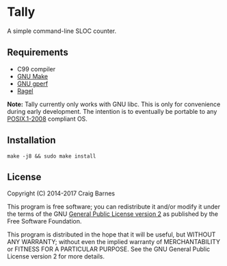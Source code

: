 Tally
=====

A simple command-line SLOC counter.

Requirements
------------

* C99 compiler
* [GNU Make]
* [GNU gperf]
* [Ragel]

**Note:** Tally currently only works with GNU libc. This is only for
convenience during early development. The intention is to eventually be
portable to any [POSIX.1-2008] compliant OS.

Installation
------------

    make -j8 && sudo make install

License
-------

Copyright (C) 2014-2017 Craig Barnes

This program is free software; you can redistribute it and/or modify it
under the terms of the GNU [General Public License version 2] as published
by the Free Software Foundation.

This program is distributed in the hope that it will be useful, but
WITHOUT ANY WARRANTY; without even the implied warranty of
MERCHANTABILITY or FITNESS FOR A PARTICULAR PURPOSE. See the GNU General
Public License version 2 for more details.


[General Public License version 2]: https://www.gnu.org/licenses/gpl-2.0.html
[GNU Make]: https://www.gnu.org/software/make/
[GNU gperf]: https://www.gnu.org/software/gperf/
[Ragel]: https://www.colm.net/open-source/ragel/
[POSIX.1-2008]: http://pubs.opengroup.org/onlinepubs/9699919799/
